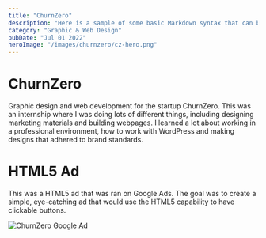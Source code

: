 ```yaml
---
title: "ChurnZero"
description: "Here is a sample of some basic Markdown syntax that can be used when writing Markdown content in Astro."
category: "Graphic & Web Design"
pubDate: "Jul 01 2022"
heroImage: "/images/churnzero/cz-hero.png"
---
```

# ChurnZero

Graphic design and web development for the startup ChurnZero. This was an internship where I was doing lots of different things, including designing marketing materials and building webpages. I learned a lot about working in a professional environment, how to work with WordPress and making designs that adhered to brand standards.

# HTML5 Ad

This was a HTML5 ad that was ran on Google Ads. The goal was to create a simple, eye-catching ad that would use the HTML5 capability to have clickable buttons.

![ChurnZero Google Ad](/images/churnzero/cz-ad.gif)
